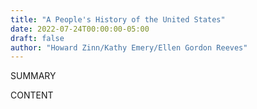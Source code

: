 ```yaml
---
title: "A People's History of the United States"
date: 2022-07-24T00:00:00-05:00
draft: false
author: "Howard Zinn/Kathy Emery/Ellen Gordon Reeves"
---
```


SUMMARY

<!--more-->

CONTENT